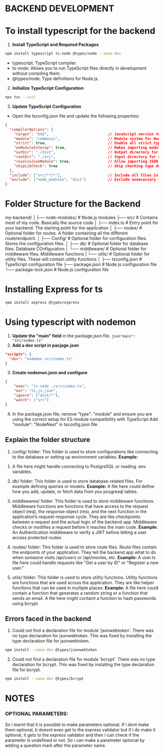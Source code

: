 # BACKEND DEVELOPMENT

# To install typescript for the backend
1. <b>Install TypeScript and Required Packages</b>
```bash
npm install typescript ts-node @types/node --save-dev
```
- typescript: TypeScript compiler.
- ts-node: Allows you to run TypeScript files directly in development without compiling them.
- @types/node: Type definitions for Node.js.

2. <b>Initialize TypeScript Configuration</b>
```bash
npx tsc --init
```
3. <b>Update TypeScript Configuration</b>
- Open the tsconfig.json file and update the following properties:
```json
{
  "compilerOptions": {
    "target": "ES6",                           // JavaScript version to output
    "module": "commonjs",                      // Module system for Node.js
    "strict": true,                            // Enable all strict type-checking options
    "esModuleInterop": true,                   // Makes importing modules easier
    "outDir": "./dist",                        // Output directory for compiled files
    "rootDir": "./src",                        // Input directory for source files
    "resolveJsonModule": true,                 // Allow importing JSON files
    "skipLibCheck": true                       // Skip checking type definitions
  },
  "include": ["src/**/*"],                     // Include all files in the src folder
  "exclude": ["node_modules", "dist"]          // Exclude unnecessary files
}

```

# Folder Structure for the Backend
my-backend/
│
|── node-modules/         # Node.js modules
├── src/                  # Contains most of my code. Basically the source code
│   ├── index.ts          # Entry point for your backend. The starting point for the application
│   ├── routes/           # Optional folder for routes. A folder containing all the different route/endpoint.
│   ├── Config/           # Optional folder for configuration files. Stores the configuration files.
│   ├── db/               # Optional folder for database files. Database COnfiguration
│   └── middleware/       # Optional folder for middleware files. Middleware functions
|   └── utils/            # Optional folder for utility files. These will contain utility functions
│
├── tsconfig.json         # TypeScript configuration file
├── package.json          # Node.js configuration file
└── package-lock.json     # Node.js configuration file

# Installing Express for ts
```bash
npm install express @types/express
```

# Using typescript with nodemon
1. <b>Update the "main" field</b> in the package.json file. ```json"main": "src/index.ts"```
2. <b>Add a dev script in pacjage.json</b>
```json
"scripts": {
  "dev": "nodemon src/index.ts"
}
```
3. <b> Create nodemon.json and configure</b>
```json
{
    "exec": "ts-node ./src/index.ts",
    "ext": "ts,js,json",            
    "ignore": ["dist/*"],
    "watch": ["src"]
}
```
4. In the package.json file, remove "type": "module" and ensure you are using the correct setup for ES module compatibility with TypeScript.Add "module": "NodeNext" in tsconfig.json file.

## Explain the folder structure
1. config/ folder: This folder is used to store configurations like connecting to the database or setting up environment variables.
<b>Example:</b>
<ol>
<li>A file here might handle connecting to PostgreSQL or reading .env variables.</li>
</ol>

2. db/ folder: This folder is used to store database-related files. For example defining queries or models.
<b>Example:</b>
A file here could define how you add, update, or fetch data from you posgresql tables.

3. middlewares/ folder: This folder is used to store middleware functions. Middleware functions are functions that have access to the request object (req), the response object (res), and the next function in the application’s request-response cycle. They are like checkpoints between a request and the actual logic of the backend app. Middleware checks or modifies a request before it reaches the main code.
<b>Example:</b> An Authentication middleware to verify a JWT before letting a user access protected routes

4. routes/ folder: This folder is used to store route files. Route files contain the endpoints of your application. They tell the backend app what to do when someone visits /api/users or /api/movies, etc.
<b>Example:</b> A user.ts file here could handle requests like "Get a user by ID" or "Register a new user."

5. utils/ folder: This folder is used to store utility functions. Utility functions are functions that are used across the application. They are like helper functions that can be used in multiple places.
<b>Example:</b> A file here could contain a function that generates a random string or a function that sends an email. A file here might containt a function to hash passwords using bcrypt.

## Errors faced in the backend
1. Could not find a declaration file for module 'jsonwebtoken'. There was no type declaration for jsonwebtoken. This was fixed by installing the type declaration file for jsonwebtoken.
```bash
npm install --save-dev @types/jsonwebtoken
```

2. Could not find a declaration file for module 'bcrypt'. There was no type declaration for bcrypt. This was fixed by installing the type declaration file for bcrypt.
```bash
npm install --save-dev @types/bcrypt
```


# NOTES
### OPTIONAL PARAMETERS:
So i learnt that it is possible to make parameters optional. If i dont make them optional, ti doesnt even get to the express validator but if i do make it optional, it gets to the express validator and then i can check if the parameter is undefined or not. So i can make a parameter optional by adding a question mark after the parameter name.